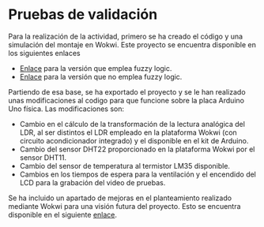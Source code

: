 # Pruebas de validación

Para la realización de la actividad, primero se ha creado el código y una simulación del montaje en Wokwi. Este proyecto se encuentra disponible en los siguientes enlaces
- [Enlace](https://wokwi.com/projects/401550694219162625) para la versión que emplea fuzzy logic.
- [Enlace](https://wokwi.com/projects/401550694219162625) para la versión que no emplea fuzzy logic.

Partiendo de esa base, se ha exportado el proyecto y se le han realizado unas modificaciones al codigo para que funcione sobre la placa Arduino Uno física. Las modificaciones son:

- Cambio en el cálculo de la transformación de la lectura analógica del LDR, al ser distintos el LDR empleado en la plataforma Wokwi (con circuito acondicionador integrado) y el disponible en el kit de Arduino.
- Cambio del sensor DHT22 proporcionado en la plataforma Wokwi por el sensor DHT11.
- Cambio del sensor de temperatura al termistor LM35 disponible.
- Cambios en los tiempos de espera para la ventilación y el encendido del LCD para la grabación del video de pruebas.

Se ha incluido un apartado de mejoras en el planteamiento realizado mediante Wokwi para una visión futura del proyecto. Esto se encuentra disponible en el siguiente [enlace](https://wokwi.com/projects/399625353140785153).
